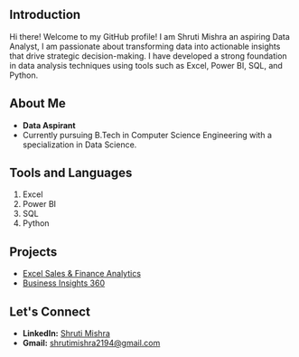 ## Introduction
Hi there! Welcome to my GitHub profile! I am Shruti Mishra an aspiring Data Analyst, I am passionate about transforming data into actionable insights that drive strategic decision-making. I have developed a strong foundation in data analysis techniques using tools such as Excel, Power BI, SQL, and Python.

## About Me
- **Data Aspirant**
- Currently pursuing B.Tech in Computer Science Engineering with a specialization in Data Science.

## Tools and Languages
1. Excel
2. Power BI
3. SQL
4. Python

## Projects
- [Excel Sales & Finance Analytics](https://github.com/ShrutiMishra2003/Excel-Sales-Finance-Analytics)
- [Business Insights 360](https://github.com/ShrutiMishra2003/Business-Insights-360)

## Let's Connect
- **LinkedIn:** [Shruti Mishra](https://www.linkedin.com/in/shruti-mishra-b6b685237/)
- **Gmail:** [shrutimishra2194@gmail.com](mailto:shrutimishra2194@gmail.com)


<!---
ShrutiMishra2003/ShrutiMishra2003 is a ✨ special ✨ repository because its `README.md` (this file) appears on your GitHub profile.
You can click the Preview link to take a look at your changes.
--->
